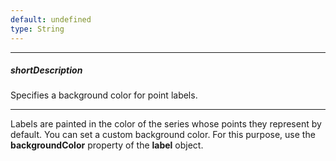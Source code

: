 ```yaml
---
default: undefined
type: String
---
```

---
##### shortDescription
Specifies a background color for point labels.

---
Labels are painted in the color of the series whose points they represent by default. You can set a custom background color. For this purpose, use the **backgroundColor** property of the **label** object.